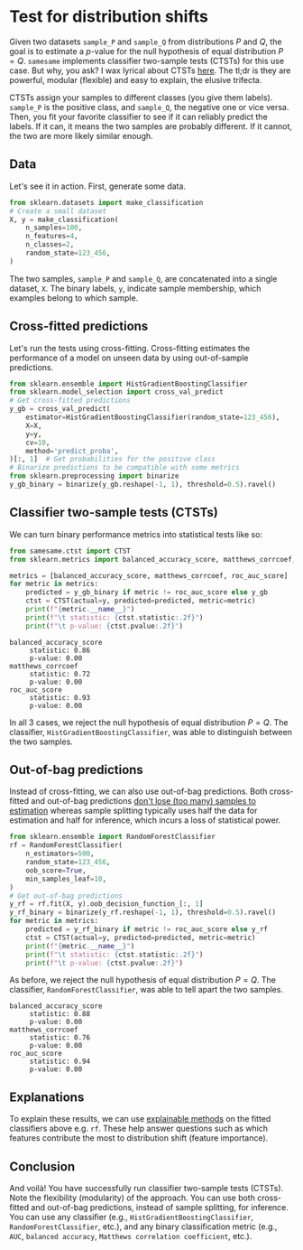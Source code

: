 # Test for distribution shifts

Given two datasets `sample_P` and `sample_Q` from distributions $P$ and 
$Q$, the goal is to estimate a $p$-value for the null hypothesis of equal
distribution $P=Q$. `samesame` implements classifier two-sample tests (CTSTs)
for this use case. But why, you ask? I wax lyrical about CTSTs
[here](https://vathymut.org/posts/2022-01-22-in-gentle-praise-of-modern-tests/). 
The tl;dr is they are powerful, modular (flexible) and easy to explain, the 
elusive trifecta.

CTSTs assign your samples to different classes (you give them labels). `sample_P` 
is the positive class, and `sample_Q`, the negative one or vice versa. Then, you 
fit your favorite classifier to see if it can reliably predict the labels. If it 
can, it means the two samples are probably different. If it cannot, the two 
are more likely similar enough.

## Data

Let's see it in action. First, generate some data.

```python
from sklearn.datasets import make_classification
# Create a small dataset
X, y = make_classification(
    n_samples=100,
    n_features=4,
    n_classes=2,
    random_state=123_456,
)
```
The two samples, `sample_P` and `sample_Q`, are concatenated into a single
dataset, `X`. The binary labels, `y`, indicate sample membership, which examples
belong to which sample.

## Cross-fitted predictions

Let's run the tests using cross-fitting. Cross-fitting estimates the
performance of a model on unseen data by using out-of-sample predictions.

```python
from sklearn.ensemble import HistGradientBoostingClassifier
from sklearn.model_selection import cross_val_predict
# Get cross-fitted predictions
y_gb = cross_val_predict(
    estimator=HistGradientBoostingClassifier(random_state=123_456),
    X=X,
    y=y,
    cv=10,
    method='predict_proba',
)[:, 1]  # Get probabilities for the positive class
# Binarize predictions to be compatible with some metrics
from sklearn.preprocessing import binarize
y_gb_binary = binarize(y_gb.reshape(-1, 1), threshold=0.5).ravel()
```

## Classifier two-sample tests (CTSTs)

We can turn binary performance metrics into statistical tests like so:

```python
from samesame.ctst import CTST
from sklearn.metrics import balanced_accuracy_score, matthews_corrcoef, roc_auc_score

metrics = [balanced_accuracy_score, matthews_corrcoef, roc_auc_score]
for metric in metrics:
    predicted = y_gb_binary if metric != roc_auc_score else y_gb
    ctst = CTST(actual=y, predicted=predicted, metric=metric)
    print(f"{metric.__name__}")
    print(f"\t statistic: {ctst.statistic:.2f}")
    print(f"\t p-value: {ctst.pvalue:.2f}")
```

```
balanced_accuracy_score
	 statistic: 0.86
	 p-value: 0.00
matthews_corrcoef
	 statistic: 0.72
	 p-value: 0.00
roc_auc_score
	 statistic: 0.93
	 p-value: 0.00
```

In all 3 cases, we reject the null hypothesis of equal distribution $P=Q$.
The classifier, `HistGradientBoostingClassifier`, was able to distinguish
between the two samples.

## Out-of-bag predictions

Instead of cross-fitting, we can also use out-of-bag predictions. Both
cross-fitted and out-of-bag predictions
[don't lose (too many) samples to estimation](https://www.cell.com/patterns/fulltext/S2666-3899(22)00237-9) whereas sample splitting typically uses half the data for 
estimation and half for inference, which incurs a loss of statistical power.

```python
from sklearn.ensemble import RandomForestClassifier
rf = RandomForestClassifier(
    n_estimators=500,
    random_state=123_456,
    oob_score=True,
    min_samples_leaf=10,
)
# Get out-of-bag predictions
y_rf = rf.fit(X, y).oob_decision_function_[:, 1]
y_rf_binary = binarize(y_rf.reshape(-1, 1), threshold=0.5).ravel()
for metric in metrics:
    predicted = y_rf_binary if metric != roc_auc_score else y_rf
    ctst = CTST(actual=y, predicted=predicted, metric=metric)
    print(f"{metric.__name__}")
    print(f"\t statistic: {ctst.statistic:.2f}")
    print(f"\t p-value: {ctst.pvalue:.2f}")
```

As before, we reject the null hypothesis of equal distribution $P=Q$.
The classifier, `RandomForestClassifier`, was able to tell apart the
two samples.

```
balanced_accuracy_score
	 statistic: 0.88
	 p-value: 0.00
matthews_corrcoef
	 statistic: 0.76
	 p-value: 0.00
roc_auc_score
	 statistic: 0.94
	 p-value: 0.00
```

## Explanations

To explain these results, we can use
[explainable methods](https://en.wikipedia.org/wiki/Explainable_artificial_intelligence)
on the fitted classifiers above e.g. `rf`. These help answer questions
such as which features contribute the most to distribution shift (feature
importance).

## Conclusion

And voilà! You have successfully run classifier two-sample tests
(CTSTs). Note the flexibility (modularity) of the approach. You can use both 
cross-fitted and out-of-bag predictions, instead of sample splitting, for
inference. You can use any classifier (e.g., `HistGradientBoostingClassifier`, 
`RandomForestClassifier`, etc.), and any binary classification metric
(e.g., `AUC`, `balanced accuracy`, `Matthews correlation coefficient`, etc.).
